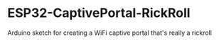# ESP32-CaptivePortal-RickRoll
 Arduino sketch for creating a WiFi captive portal that's really a rickroll
